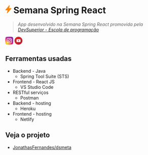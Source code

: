 
# ![DevSuperior logo](https://raw.githubusercontent.com/devsuperior/bds-assets/main/ds/devsuperior-logo-small.png) Semana Spring React
>  *App desenvolvido na Semana Spring React promovida pela [DevSuperior - Escola de programação](https://devsuperior.com.br)*

[![DevSuperior no Instagram](https://raw.githubusercontent.com/devsuperior/bds-assets/main/ds/ig-icon.png)](https://instagram.com/devsuperior.ig)
[![DevSuperior no Youtube](https://raw.githubusercontent.com/devsuperior/bds-assets/main/ds/yt-icon.png)](https://youtube.com/devsuperior)

## Ferramentas usadas

<ul>
	<li>Backend - Java 
		<ul>
			<li>Spring Tool Suite (STS)</li>
		</ul>	
	</li>
	<li>Frontend - React JS 
		<ul>
			<li>VS Studio Code</li>
			</ul>	
	</li>
	<li>RESTful serviços
		<ul>
			<li>Postman</li>
				</ul>
	</li>
	<li>Backend - hosting
		<ul>
			<li>Heroku</li>
		</ul>	
	</li>
	<li>Frontend - hosting
		<ul>
			<li>Netlify</li>
				</ul>	
	</li>
	</li>
</ul>

## Veja o projeto

<ul>
  <li><a href="https://dsmeta-jf.netlify.app/" target="_blank">JonathasFernandes/dsmeta</a></li>
</ul>
